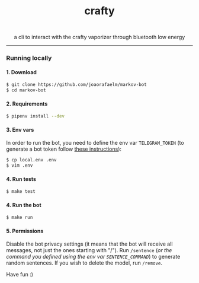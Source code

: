 # <p align="center">crafty
  
<p align="center">
  <br>
  a cli to interact with the crafty vaporizer through bluetooth low energy<br>
</p>
<hr>

### Running locally
#### 1. Download
```bash
$ git clone https://github.com/joaorafaelm/markov-bot
$ cd markov-bot
```
#### 2. Requirements
```bash
$ pipenv install --dev
```
#### 3. Env vars
In order to run the bot, you need to define the env var `TELEGRAM_TOKEN` (to generate a bot token follow [these instructions](https://core.telegram.org/bots#creating-a-new-bot)):
```bash
$ cp local.env .env
$ vim .env
```
#### 4. Run tests
```bash
$ make test
```
#### 4. Run the bot
```bash
$ make run
```
#### 5. Permissions
Disable the bot privacy settings (it means that the bot will receive all messages, not just the ones starting with "/").
Run `/sentence` (*or the command you defined using the env var `SENTENCE_COMMAND`*) to generate random sentences.
If you wish to delete the model, run `/remove`.

Have fun :)
